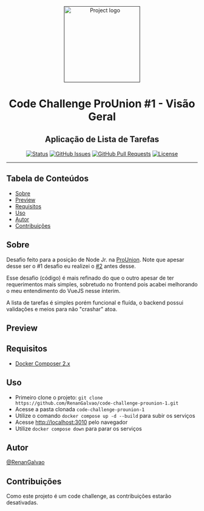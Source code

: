 <div align="center">
  <a href="" rel="noopener">
 <img width=200px height=200px src="https://i.imgur.com/3SpPN7p.png" alt="Project logo"></a>
</div>

<h1 align="center">Code Challenge ProUnion #1 - Visão Geral</h1>
<h2 align="center">Aplicação de Lista de Tarefas</h2>

<div align="center">

  [![Status](https://img.shields.io/badge/status-active-success.svg)]() 
  [![GitHub Issues](https://img.shields.io/github/issues/RenanGalvao/code-challenge-prounion-1.svg)](https://github.com/RenanGalvao/code-challenge-prounion-1/issues)
  [![GitHub Pull Requests](https://img.shields.io/github/issues-pr/RenanGalvao/code-challenge-prounion-1.svg)](https://github.com/RenanGalvao/code-challenge-prounion-1/pulls)
  [![License](https://img.shields.io/badge/license-MIT-blue.svg)](/LICENSE)
  
</div>

---

## Tabela de Conteúdos
- [Sobre](#sobre)
- [Preview](#preview)
- [Requisitos](#requisitos)
- [Uso](#uso)
- [Autor](#autor)
- [Contribuições](#contrib)


## Sobre <a name="sobre"></a>
Desafio feito para a posição de Node Jr. na [ProUnion](https://prounion.com.br/). Note que apesar desse ser o #1 desafio eu realizei o [#2](https://github.com/RenanGalvao/code-challenge-prounion-2) antes desse. 

Esse desafio (código) é mais refinado do que o outro apesar de ter requerimentos mais simples, sobretudo no frontend pois acabei melhorando o meu entendimento do VueJS nesse ínterim. 

A lista de tarefas é simples porém funcional e fluída, o backend possui validações e meios para não "crashar" atoa.

## Preview <a name="preview"></a>
<!-- Preview Video HERE -->



## Requisitos <a name="requisitos"></a>
- [Docker Composer 2.x](https://docs.docker.com/compose/install/)


## Uso <a name="uso"></a>
- Primeiro clone o projeto: ``git clone https://github.com/RenanGalvao/code-challenge-prounion-1.git``
- Acesse a pasta clonada ``code-challenge-prounion-1``
- Utilize o comando ``docker compose up -d --build`` para subir os serviços
- Acesse [http://localhost:3010](http://localhost:3010) pelo navegador
- Utilize ``docker compose down`` para parar os serviços


## Autor <a name="autor"></a>
[@RenanGalvao](https://renangalvao.github.io/whoami/)

## Contribuições <a name="contrib"></a>
Como este projeto é um code challenge, as contribuições estarão desativadas.